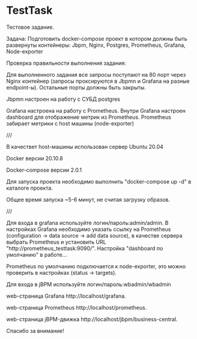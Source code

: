 # TestTask
Тестовое задание.

Задача:
Подготовить docker-compose проект в котором должны быть развернуты контейнеры: Jbpm, Nginx, Postgres, Prometheus, Grafana, Node-exporter

Проверка правильности выполнения задания:

Для выполненного задания все запросы поступают на 80 порт через Nginx контейнер (запросы проксируются в Jbpmn и Grafana на разные endpoint-ы). Остальные порты должны быть закрыты.

Jbpmn настроен на работу с СУБД postgres

Grafana настроена на работу с Prometheus. Внутри Grafana настроен dashboard для отображение метрик из Prometheus. Prometheus забирает метрики с host машины (node-exporter)

///

В качествет host-машины использован сервер Ubuntu 20.04

Docker версии 20.10.8

Docker-compose версии 2.0.1

Для запуска проекта необходимо выполнить "docker-compose up -d" в каталоге проекта.

Общее время запуска ~5-6 минут, не считая загрузку образов.

///

Для входа в grafana используйте логин/пароль:admin/admin.
В настройках Grafana необходимо указать ссылку на Prometheus
(configuration -> data source -> add data source),
в качестве сервера выбрать Prometheus и установить URL "http://prometheus_testtask:9090/".
Настройка "dashboard по умолчанию" в работе...

Prometheus по умолчанию подключается к node-exporter, 
это можно проверить в настройках (status -> targets).

Для входа в jBPM используйте логин/пароль:wbadmin/wbadmin

web-страница Grafana http://localhost/grafana.

web-страница Prometheus http://localhost/prometheus.

web-страница jBPM-движка http://localhost/jbpm/business-central.

Спасибо за внимание!
